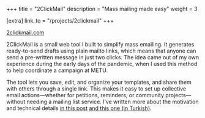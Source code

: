 +++
title = "2ClickMail"
description = "Mass mailing made easy"
weight = 3

[extra]
link_to = "/projects/2clickmail"
+++

[2clickmail.com](https://www.2clickmail.com)

2ClickMail is a small web tool I built to simplify mass emailing. It generates ready-to-send drafts using plain mailto links, which means that anyone can send a pre-written message in just two clicks. The idea came out of my own experience during the early days of the pandemic, when I used this method to help coordinate a campaign at METU.

The tool lets you save, edit, and organize your templates, and share them with others through a single link. This makes it easy to set up collective email actions—whether for petitions, reminders, or community projects—without needing a mailing list service.
I’ve written more about the motivation and technical details [in this post](https://alperenkeles.com/posts/2clickmail-2-clicks-to-change/) [and this one (in Turkish)](https://alperenkeles.com/posts/2clickmail-2-tikta-dunyani-guzellestir/).
